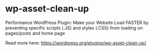# wp-asset-clean-up
Performance WordPress Plugin: Make your Website Load FASTER by preventing specific scripts (.JS) and styles (.CSS) from loading on pages/posts and home page

Read more here: https://wordpress.org/plugins/wp-asset-clean-up/